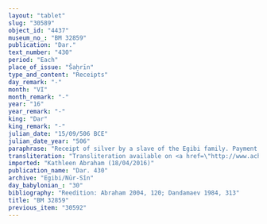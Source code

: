 ```yaml
---
layout: "tablet"
slug: "30589"
object_id: "4437"
museum_no_: "BM 32859"
publication: "Dar."
text_number: "430"
period: "Each"
place_of_issue: "Šaḫrīn"
type_and_content: "Receipts"
day_remark: "-"
month: "VI"
month_remark: "-"
year: "16"
year_remark: "-"
king: "Dar"
king_remark: "-"
julian_date: "15/09/506 BCE"
julian_date_year: "506"
paraphrase: "Receipt of silver by a slave of the Egibi family. Payment instead of doing reserve duty in the army. On account of holding institutional land.<br /> <strong>A<sub>1</sub></strong>, a slave of <strong>D</strong>, and <strong>A<sub>2</sub></strong> receive payment (<em>mahāru</em>) on amaqātccount of (<em>ana muhhi</em>) <strong>C</strong>&#39;s bow-land (<em>qa&scaron;tu</em>)<em> </em>from <strong>B<sub>1</sub></strong> and <strong>B<sub>2</sub></strong>, messenger (<em>mār &scaron;ipri</em>)<em> </em>of Amurru-&scaron;arru-kīni, deputy (<em>&scaron;an&ucirc;</em>) of the menials (<em>kinattu</em>). They are paid off<sup>? </sup>([<em>eṭ-r</em>]<em>a-a-a&rsquo;</em> [<em>eṭēru</em>]). The amount they receive is 1/2 mina of stamped(?) silver (<em>ginnu</em>) used for purchases and sales (<em>nadānu u mahāru</em>), and this is paid instead (<em>kūm</em>) of actually serving as a <em>reservist(?)&nbsp;</em>(<em>kutall&ucirc;tu</em>) in the 16<sup>th</sup> year of Darius. It includes the contributions from <strong>E</strong> and <strong>F</strong>, messenger of <strong><sup>f</sup>G</strong>, but the exact amounts are broken off. Names of 5 witnesses and the scribe<br /> <br /> <strong>A<sub>1</sub></strong>=<em>Madān</em>-bēlu-uṣur, slave of <strong>D</strong>;&nbsp;<strong>A<sub>2</sub></strong>=Iddinaya/Ardia;&nbsp;<strong>B<sub>1</sub></strong>=Nergal-ahu-iddin/Nab&ucirc;-ahhē-bulliṭ;&nbsp;<strong>B<sub>2</sub></strong>=Nab&ucirc;-nip&scaron;aru/Iqī&scaron;aya, (<sup>l&uacute;</sup>KIN.GI<sub>4</sub>.A<em> </em>[<em>mār &scaron;ipri</em>]), (<em>&scaron;an&ucirc;</em>);&nbsp;<strong>C</strong>=Bēl-iddin/Nab&ucirc;-zēru-u&scaron;ab&scaron;i;&nbsp;<strong>D</strong>=&Scaron;irku/Iddinaya//Egibi<sub> </sub>(=Marduk-nāṣir-apli/Itti-Marduk-balāṭu//Egibi);&nbsp;<strong>E</strong>=Madān-iddin <em>...;&nbsp;</em><strong>F</strong>=Iddinaya <em>...</em>, (<sup> l&uacute;</sup>A.KIN<em> </em>[<em>mār &scaron;ipri</em>]) of <strong><sup>f</sup>G</strong>;&nbsp;<strong><sup>f</sup>G</strong>= <sup>f</sup>Saggaya/Ea-kīni, wife of <strong>F</strong>"
transliteration: "Transliteration available on <a href=\"http://www.achemenet.com/fr/item/?/3349245==Strassmaier --Inschriften von Darius&l=a&c=1&t=1.4/5/96/1/1661716\" target=\"_blank\">Achemenet</a>"
imported: "Kathleen Abraham (18/04/2016)"
publication_name: "Dar. 430"
archive: "Egibi/Nūr-Sîn"
day_babylonian_: "30"
bibliography: "Reedition: Abraham 2004, 120; Dandamaev 1984, 313"
title: "BM 32859"
previous_item: "30592"
---
```

